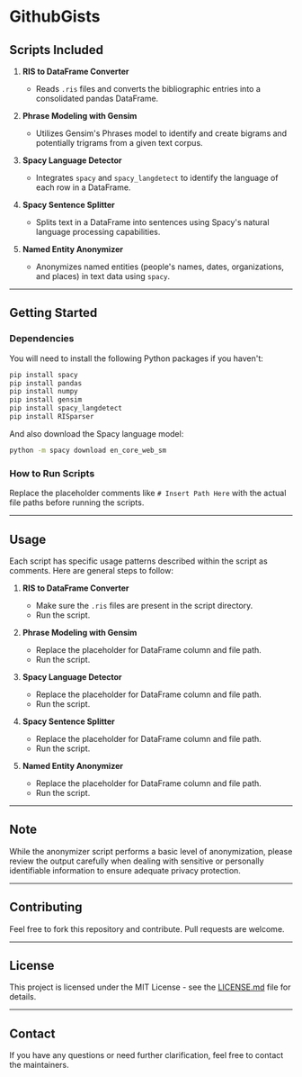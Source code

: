 # GithubGists


## Scripts Included

1. **RIS to DataFrame Converter**
   - Reads `.ris` files and converts the bibliographic entries into a consolidated pandas DataFrame.
  
2. **Phrase Modeling with Gensim**
   - Utilizes Gensim's Phrases model to identify and create bigrams and potentially trigrams from a given text corpus.

3. **Spacy Language Detector**
   - Integrates `spacy` and `spacy_langdetect` to identify the language of each row in a DataFrame.
   
4. **Spacy Sentence Splitter**
   - Splits text in a DataFrame into sentences using Spacy's natural language processing capabilities.

5. **Named Entity Anonymizer**
   - Anonymizes named entities (people's names, dates, organizations, and places) in text data using `spacy`.

---

## Getting Started

### Dependencies

You will need to install the following Python packages if you haven't:

```bash
pip install spacy
pip install pandas
pip install numpy
pip install gensim
pip install spacy_langdetect
pip install RISparser
```

And also download the Spacy language model:

```bash
python -m spacy download en_core_web_sm
```

### How to Run Scripts

Replace the placeholder comments like `# Insert Path Here` with the actual file paths before running the scripts.

---

## Usage

Each script has specific usage patterns described within the script as comments. Here are general steps to follow:

1. **RIS to DataFrame Converter**
   - Make sure the `.ris` files are present in the script directory.
   - Run the script.

2. **Phrase Modeling with Gensim**
   - Replace the placeholder for DataFrame column and file path.
   - Run the script.

3. **Spacy Language Detector**
   - Replace the placeholder for DataFrame column and file path.
   - Run the script.

4. **Spacy Sentence Splitter**
   - Replace the placeholder for DataFrame column and file path.
   - Run the script.

5. **Named Entity Anonymizer**
   - Replace the placeholder for DataFrame column and file path.
   - Run the script.

---

## Note

While the anonymizer script performs a basic level of anonymization, please review the output carefully when dealing with sensitive or personally identifiable information to ensure adequate privacy protection.

---

## Contributing

Feel free to fork this repository and contribute. Pull requests are welcome.

---

## License

This project is licensed under the MIT License - see the [LICENSE.md](LICENSE.md) file for details.

---

## Contact

If you have any questions or need further clarification, feel free to contact the maintainers.
